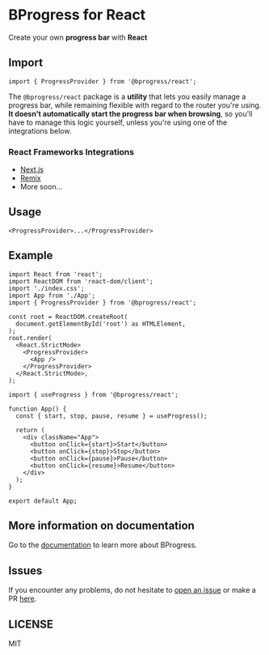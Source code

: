 # BProgress for React

Create your own **progress bar** with **React**

## Import

```tsx
import { ProgressProvider } from '@bprogress/react';
```

The `@bprogress/react` package is a **utility** that lets you easily manage a progress bar, while remaining flexible with regard to the router you're using. **It doesn't automatically start the progress bar when browsing**, so you'll have to manage this logic yourself, unless you're using one of the integrations below.

### React Frameworks Integrations

- [Next.js](https://bprogress.vercel.app/docs/next/installation)
- [Remix](https://bprogress.vercel.app/docs/remix/installation)
- More soon...

## Usage

```tsx
<ProgressProvider>...</ProgressProvider>
```

## Example

```tsx title="src/index.tsx"
import React from 'react';
import ReactDOM from 'react-dom/client';
import './index.css';
import App from './App';
import { ProgressProvider } from '@bprogress/react';

const root = ReactDOM.createRoot(
  document.getElementById('root') as HTMLElement,
);
root.render(
  <React.StrictMode>
    <ProgressProvider>
      <App />
    </ProgressProvider>
  </React.StrictMode>,
);
```

```tsx title="src/App.tsx"
import { useProgress } from '@bprogress/react';

function App() {
  const { start, stop, pause, resume } = useProgress();

  return (
    <div className="App">
      <button onClick={start}>Start</button>
      <button onClick={stop}>Stop</button>
      <button onClick={pause}>Pause</button>
      <button onClick={resume}>Resume</button>
    </div>
  );
}

export default App;
```

## More information on documentation

Go to the [documentation](https://bprogress.vercel.app/docs/react/installation) to learn more about BProgress.

## Issues

If you encounter any problems, do not hesitate to [open an issue](https://github.com/Skyleen77/bprogress/issues) or make a PR [here](https://github.com/Skyleen77/bprogress).

## LICENSE

MIT
